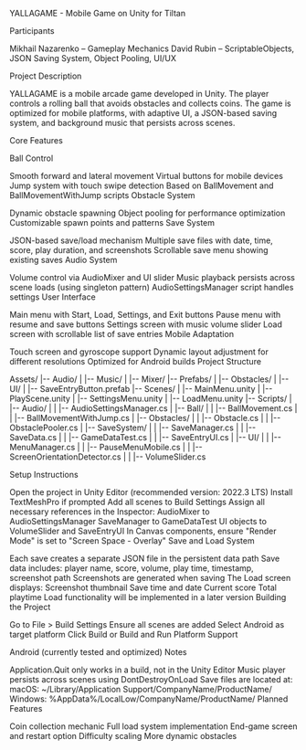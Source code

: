YALLAGAME - Mobile Game on Unity for Tiltan

Participants

Mikhail Nazarenko – Gameplay Mechanics
David Rubin – ScriptableObjects, JSON Saving System, Object Pooling, UI/UX


Project Description

YALLAGAME is a mobile arcade game developed in Unity. The player controls a rolling ball that avoids obstacles and collects coins. The game is optimized for mobile platforms, with adaptive UI, a JSON-based saving system, and background music that persists across scenes.

Core Features

Ball Control

Smooth forward and lateral movement
Virtual buttons for mobile devices
Jump system with touch swipe detection
Based on BallMovement and BallMovementWithJump scripts
Obstacle System

Dynamic obstacle spawning
Object pooling for performance optimization
Customizable spawn points and patterns
Save System

JSON-based save/load mechanism
Multiple save files with date, time, score, play duration, and screenshots
Scrollable save menu showing existing saves
Audio System

Volume control via AudioMixer and UI slider
Music playback persists across scene loads (using singleton pattern)
AudioSettingsManager script handles settings
User Interface

Main menu with Start, Load, Settings, and Exit buttons
Pause menu with resume and save buttons
Settings screen with music volume slider
Load screen with scrollable list of save entries
Mobile Adaptation

Touch screen and gyroscope support
Dynamic layout adjustment for different resolutions
Optimized for Android builds
Project Structure

Assets/
|-- Audio/
| |-- Music/
| |-- Mixer/
|-- Prefabs/
| |-- Obstacles/
| |-- UI/
| |-- SaveEntryButton.prefab
|-- Scenes/
| |-- MainMenu.unity
| |-- PlayScene.unity
| |-- SettingsMenu.unity
| |-- LoadMenu.unity
|-- Scripts/
| |-- Audio/
| | |-- AudioSettingsManager.cs
| |-- Ball/
| | |-- BallMovement.cs
| | |-- BallMovementWithJump.cs
| |-- Obstacles/
| | |-- Obstacle.cs
| | |-- ObstaclePooler.cs
| |-- SaveSystem/
| | |-- SaveManager.cs
| | |-- SaveData.cs
| | |-- GameDataTest.cs
| | |-- SaveEntryUI.cs
| |-- UI/
| | |-- MenuManager.cs
| | |-- PauseMenuMobile.cs
| | |-- ScreenOrientationDetector.cs
| | |-- VolumeSlider.cs

Setup Instructions

Open the project in Unity Editor (recommended version: 2022.3 LTS)
Install TextMeshPro if prompted
Add all scenes to Build Settings
Assign all necessary references in the Inspector:
AudioMixer to AudioSettingsManager
SaveManager to GameDataTest
UI objects to VolumeSlider and SaveEntryUI
In Canvas components, ensure "Render Mode" is set to "Screen Space - Overlay"
Save and Load System

Each save creates a separate JSON file in the persistent data path
Save data includes: player name, score, volume, play time, timestamp, screenshot path
Screenshots are generated when saving
The Load screen displays:
Screenshot thumbnail
Save time and date
Current score
Total playtime
Load functionality will be implemented in a later version
Building the Project

Go to File > Build Settings
Ensure all scenes are added
Select Android as target platform
Click Build or Build and Run
Platform Support

Android (currently tested and optimized)
Notes

Application.Quit only works in a build, not in the Unity Editor
Music player persists across scenes using DontDestroyOnLoad
Save files are located at:
macOS: ~/Library/Application Support/CompanyName/ProductName/
Windows: %AppData%/LocalLow/CompanyName/ProductName/
Planned Features

Coin collection mechanic
Full load system implementation
End-game screen and restart option
Difficulty scaling
More dynamic obstacles
